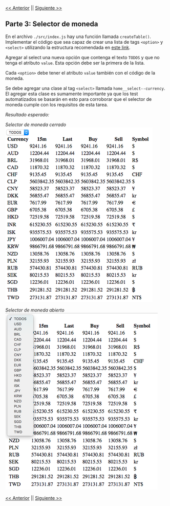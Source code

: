 [<< Anterior](../part2/part2.md) || [ Siguiente >>](../part4/part4.md)

## Parte 3: Selector de moneda

En el archivo `./src/index.js` hay una función llamada `createTable()`. Implementar el código que sea capaz de crear una lista de tags `<option>` y `<select>` utilizando la estructura recomendada en [este link](https://www.w3schools.com/tags/tag_select.asp).

Agregar al select una nueva opción que contenga el texto `TODOS` y que no tenga el atributo `value`. Esta opción debe ser la primera de la lista.

Cada `<option>` debe tener el atributo `value` también con el código de la moneda.

Se debe agregar una clase al tag `<select>` llamada `home__select--currency`. El agregar esta clase es sumamente importante ya que los test automatizados se basarán en esto para corroborar que el selector de moneda cumple con los requisitos de esta tarea.

*Resultado esperado:*

*Selector de moneda cerrado*
![Alt text](img1.png?raw=true "select closed")

*Selector de moneda abierto*
![Alt text](img2.png?raw=true "select opened")

[<< Anterior](../part2/part2.md) || [ Siguiente >>](../part4/part4.md)